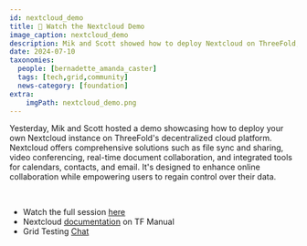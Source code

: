 ```yaml
---
id: nextcloud_demo
title: 👀 Watch the Nextcloud Demo 
image_caption: nextcloud_demo
description: Mik and Scott showed how to deploy Nextcloud on ThreeFold, featuring file sync, data control, and more. 
date: 2024-07-10
taxonomies:
  people: [bernadette_amanda_caster]
  tags: [tech,grid,community]
  news-category: [foundation]
extra:
    imgPath: nextcloud_demo.png
---
```


Yesterday, Mik and Scott hosted a demo showcasing how to deploy your own Nextcloud instance on ThreeFold's decentralized cloud platform. Nextcloud offers comprehensive solutions such as file sync and sharing, video conferencing, real-time document collaboration, and integrated tools for calendars, contacts, and email. It's designed to enhance online collaboration while empowering users to regain control over their data.

<br/>

- Watch the full session [here](https://youtu.be/ZhoY0yLIm3w)
- Nextcloud [documentation](https://manual.grid.tf/documentation/dashboard/solutions/nextcloud.html) on TF Manual
- Grid Testing [Chat](https://t.me/threefoldtesting)



